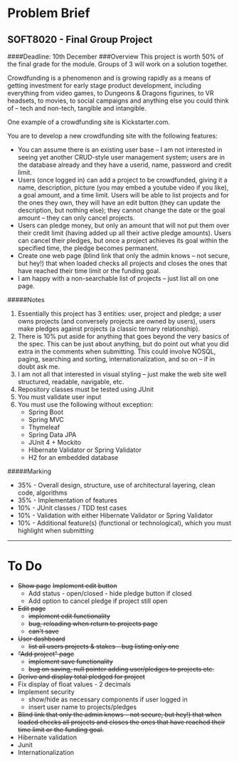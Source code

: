 # Problem Brief #

## SOFT8020  - Final Group Project 

####Deadline: 10th December
###Overview
  This project is worth 50% of the final grade for the module. Groups of 3 will work on a solution together.

  Crowdfunding is a phenomenon and is growing rapidly as a means of getting investment for early stage product development, including everything from video games, to Dungeons & Dragons figurines, to VR headsets, to movies, to social campaigns and anything else you could think of – tech and non-tech, tangible and intangible. 
  
   One example of a crowdfunding site is Kickstarter.com.

   You are to develop a new crowdfunding site with the following features:

* You can assume there is an existing user base – I am not interested in seeing yet another CRUD-style user management system; users are in the database already and they have a userid, name, password and credit limit.
* Users (once logged in) can add a project to be crowdfunded, giving it a name, description, picture (you may embed a youtube video if you like), a goal amount, and a time limit. Users will be able to list projects and for the ones they own, they will have an edit button (they can update the description, but nothing else); they cannot change the date or the goal amount – they can only cancel projects.
* Users can pledge money, but only an amount that will not put them over their credit limit (having added up all their active pledge amounts). Users can cancel their pledges, but once a project achieves its goal within the specified time, the pledge becomes permanent.
* Create one web page (blind link that only the admin knows – not secure, but hey!) that when loaded checks all projects and closes the ones that have reached their time limit or the funding goal.
* I am happy with a non-searchable list of projects – just list all on one page.

#####Notes

1. Essentially this project has 3 entities: user, project and pledge; a user owns projects (and conversely projects are owned by users), users make pledges against projects (a classic ternary relationship).
2. There is 10% put aside for anything that goes beyond the very basics of the spec. This can be just about anything, but do point out what you did extra in the comments when submitting. This could involve NOSQL, paging, searching and sorting, internationalization, and so on – if in doubt ask me.
3. I am not all that interested in visual styling – just make the web site well structured, readable, navigable, etc.
4. Repository classes must be tested using JUnit
5. You must validate user input
6. You must use the following without exception:
    * Spring Boot
    * Spring MVC
    * Thymeleaf
    * Spring Data JPA
    * JUnit 4 + Mockito
    * Hibernate Validator or Spring Validator
    * H2 for an embedded database

#####Marking

* 35% - Overall design, structure, use of architectural layering, clean code, algorithms
* 35% - Implementation of features
* 10% - JUnit classes / TDD test cases
* 10% - Validation with either Hibernate Validator or Spring Validator
* 10% - Additional feature(s) (functional or technological), which you must highlight when submitting

***

# To Do #
* ~~Show page~~
   ~~Implement edit button~~
    * Add status - open/closed - hide pledge button if closed
    * Add option to cancel pledge if project still open 
* ~~Edit page~~
    * ~~implement edit functionality~~
    * ~~bug, reloading when return to projects page~~
    * ~~can't save~~
* ~~User dashboard~~
    * ~~list all users projects & stakes - bug listing only one~~
* ~~"Add project" page~~
    * ~~implement save functionality~~
    * ~~bug on saving, null pointer adding user/pledges to projects etc.~~
* ~~Derive and display total pledged for project~~
* Fix display of float values - 2 decimals 
* Implement security
    * show/hide as necessary components if user logged in
    * insert user name to projects/pledges
* ~~Blind link that only the admin knows – not secure, but hey!) that when loaded checks all projects and closes the ones that have reached their time limit or the funding goal.~~
* Hibernate validation
* Junit
* Internationalization